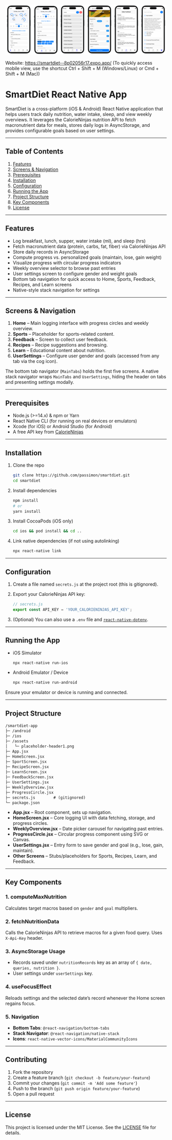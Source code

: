 ![Background Image](https://github.com/passimon/SmartDiet/blob/main/background.jpeg)

Website: https://smartdiet--8p02056r17.expo.app/ (To quickly access mobile view, use the shortcut Ctrl + Shift + M (Windows/Linux) or Cmd + Shift + M (Mac))


# SmartDiet React Native App

SmartDiet is a cross-platform (iOS & Android) React Native application that helps users track daily nutrition, water intake, sleep, and view weekly overviews. It leverages the CalorieNinjas nutrition API to fetch macronutrient data for meals, stores daily logs in AsyncStorage, and provides configurable goals based on user settings.

---

## Table of Contents
1. [Features](#features)  
2. [Screens & Navigation](#screens--navigation)  
3. [Prerequisites](#prerequisites)  
4. [Installation](#installation)  
5. [Configuration](#configuration)  
6. [Running the App](#running-the-app)  
7. [Project Structure](#project-structure)  
8. [Key Components](#key-components)  
9. [License](#license)

---

## Features

- Log breakfast, lunch, supper, water intake (ml), and sleep (hrs)
- Fetch macronutrient data (protein, carbs, fat, fiber) via CalorieNinjas API
- Store daily records in AsyncStorage
- Compute progress vs. personalized goals (maintain, lose, gain weight)
- Visualize progress with circular progress indicators
- Weekly overview selector to browse past entries
- User settings screen to configure gender and weight goals
- Bottom tab navigation for quick access to Home, Sports, Feedback, Recipes, and Learn screens
- Native-style stack navigation for settings

---

## Screens & Navigation

1. **Home** – Main logging interface with progress circles and weekly overview.  
2. **Sports** – Placeholder for sports-related content.  
3. **Feedback** – Screen to collect user feedback.  
4. **Recipes** – Recipe suggestions and browsing.  
5. **Learn** – Educational content about nutrition.  
6. **UserSettings** – Configure user gender and goals (accessed from any tab via the cog icon).  

The bottom tab navigator (`MainTabs`) holds the first five screens. A native stack navigator wraps `MainTabs` and `UserSettings`, hiding the header on tabs and presenting settings modally.

---

## Prerequisites

- Node.js (>=14.x) & npm or Yarn  
- React Native CLI (for running on real devices or emulators)  
- Xcode (for iOS) or Android Studio (for Android)  
- A free API key from [CalorieNinjas](https://calorieninjas.com/)  

---

## Installation

1. Clone the repo  
   ```bash
   git clone https://github.com/passimon/smartdiet.git
   cd smartdiet
   ```

2. Install dependencies  
   ```bash
   npm install
   # or
   yarn install
   ```

3. Install CocoaPods (iOS only)  
   ```bash
   cd ios && pod install && cd ..
   ```

4. Link native dependencies (if not using autolinking)  
   ```bash
   npx react-native link
   ```

---

## Configuration

1. Create a file named `secrets.js` at the project root (this is gitignored).  
2. Export your CalorieNinjas API key:
   ```js
   // secrets.js
   export const API_KEY = 'YOUR_CALORIENINJAS_API_KEY';
   ```

3. (Optional) You can also use a `.env` file and [`react-native-dotenv`](https://github.com/goatandsheep/react-native-dotenv).

---

## Running the App

- iOS Simulator
  ```bash
  npx react-native run-ios
  ```
- Android Emulator / Device
  ```bash
  npx react-native run-android
  ```

Ensure your emulator or device is running and connected.

---

## Project Structure

```
/smartdiet-app
├─ /android
├─ /ios
├─ /assets
│   └─ placeholder-header1.png
├─ App.jsx
├─ HomeScreen.jsx
├─ SportScreen.jsx
├─ RecipeScreen.jsx
├─ LearnScreen.jsx
├─ FeedbackScreen.jsx
├─ UserSettings.jsx
├─ WeeklyOverview.jsx
├─ ProgressCircle.jsx
├─ secrets.js        # (gitignored)
└─ package.json
```

- **App.jsx** – Root component, sets up navigation.  
- **HomeScreen.jsx** – Core logging UI with data fetching, storage, and progress circles.  
- **WeeklyOverview.jsx** – Date picker carousel for navigating past entries.  
- **ProgressCircle.jsx** – Circular progress component using SVG or Canvas.  
- **UserSettings.jsx** – Entry form to save gender and goal (e.g., lose, gain, maintain).  
- **Other Screens** – Stubs/placeholders for Sports, Recipes, Learn, and Feedback.

---

## Key Components

### 1. computeMaxNutrition
Calculates target macros based on `gender` and `goal` multipliers.  

### 2. fetchNutritionData
Calls the CalorieNinjas API to retrieve macros for a given food query. Uses `X-Api-Key` header.

### 3. AsyncStorage Usage
- Records saved under `nutritionRecords` key as an array of `{ date, queries, nutrition }`.  
- User settings under `userSettings` key.

### 4. useFocusEffect
Reloads settings and the selected date’s record whenever the Home screen regains focus.

### 5. Navigation
- **Bottom Tabs**: `@react-navigation/bottom-tabs`  
- **Stack Navigator**: `@react-navigation/native-stack`  
- **Icons**: `react-native-vector-icons/MaterialCommunityIcons`

---

## Contributing

1. Fork the repository  
2. Create a feature branch (`git checkout -b feature/your-feature`)  
3. Commit your changes (`git commit -m 'Add some feature'`)  
4. Push to the branch (`git push origin feature/your-feature`)  
5. Open a pull request

---

## License

This project is licensed under the MIT License. See the [LICENSE](LICENSE) file for details.
